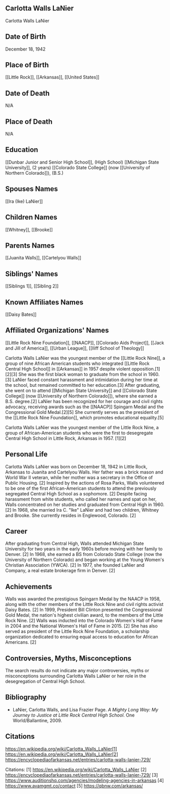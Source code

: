 ## Carlotta Walls LaNier
Carlotta Walls LaNier

## Date of Birth
December 18, 1942

## Place of Birth
[[Little Rock]], [[Arkansas]], [[United States]]

## Date of Death
N/A

## Place of Death
N/A

## Education
[[Dunbar Junior and Senior High School]], (High School)
[[Michigan State University]], (2 years)
[[Colorado State College]] (now [[University of Northern Colorado]]), (B.S.)

## Spouses Names
[[Ira (Ike) LaNier]]

## Children Names
[[Whitney]], [[Brooke]]

## Parents Names
[[Juanita Walls]], [[Cartelyou Walls]]

## Siblings' Names
[[Siblings 1]], [[Sibling 2]]

## Known Affiliates Names
[[Daisy Bates]]

## Affiliated Organizations' Names
[[Little Rock Nine Foundation]], [[NAACP]], [[Colorado Aids Project]], [[Jack and Jill of America]], [[Urban League]], [[Iliff School of Theology]]

Carlotta Walls LaNier was the youngest member of the [[Little Rock Nine]], a group of nine African American students who integrated [[Little Rock Central High School]] in [[Arkansas]] in 1957 despite violent opposition.[1][2][3] She was the first black woman to graduate from the school in 1960.[3] LaNier faced constant harassment and intimidation during her time at the school, but remained committed to her education.[3] After graduating, she went on to attend [[Michigan State University]] and [[Colorado State College]] (now [[University of Northern Colorado]]), where she earned a B.S. degree.[2] LaNier has been recognized for her courage and civil rights advocacy, receiving awards such as the [[NAACP]] Spingarn Medal and the Congressional Gold Medal.[2][5] She currently serves as the president of the [[Little Rock Nine Foundation]], which promotes educational equality.[5]

Carlotta Walls LaNier was the youngest member of the Little Rock Nine, a group of African-American students who were the first to desegregate Central High School in Little Rock, Arkansas in 1957. [1][2]

## Personal Life
Carlotta Walls LaNier was born on December 18, 1942 in Little Rock, Arkansas to Juanita and Cartelyou Walls. Her father was a brick mason and World War II veteran, while her mother was a secretary in the Office of Public Housing. [2] Inspired by the actions of Rosa Parks, Walls volunteered to be one of the first African-American students to attend the previously segregated Central High School as a sophomore. [2] Despite facing harassment from white students, who called her names and spat on her, Walls concentrated on her studies and graduated from Central High in 1960. [2] In 1968, she married Ira C. "Ike" LaNier and had two children, Whitney and Brooke. She currently resides in Englewood, Colorado. [2]

## Career
After graduating from Central High, Walls attended Michigan State University for two years in the early 1960s before moving with her family to Denver. [2] In 1968, she earned a BS from Colorado State College (now the University of Northern Colorado) and began working at the Young Women's Christian Association (YWCA). [2] In 1977, she founded LaNier and Company, a real estate brokerage firm in Denver. [2]

## Achievements
Walls was awarded the prestigious Spingarn Medal by the NAACP in 1958, along with the other members of the Little Rock Nine and civil rights activist Daisy Bates. [2] In 1999, President Bill Clinton presented the Congressional Gold Medal, the nation's highest civilian award, to the members of the Little Rock Nine. [2] Walls was inducted into the Colorado Women's Hall of Fame in 2004 and the National Women's Hall of Fame in 2015. [2] She has also served as president of the Little Rock Nine Foundation, a scholarship organization dedicated to ensuring equal access to education for African Americans. [2]

## Controversies, Myths, Misconceptions
The search results do not indicate any major controversies, myths or misconceptions surrounding Carlotta Walls LaNier or her role in the desegregation of Central High School.

## Bibliography
- LaNier, Carlotta Walls, and Lisa Frazier Page. *A Mighty Long Way: My Journey to Justice at Little Rock Central High School*. One World/Ballantine, 2009.

## Citations 
https://en.wikipedia.org/wiki/Carlotta_Walls_LaNier[1] https://en.wikipedia.org/wiki/Carlotta_Walls_LaNier[2] https://encyclopediaofarkansas.net/entries/carlotta-walls-lanier-729/

Citations:
[1] https://en.wikipedia.org/wiki/Carlotta_Walls_LaNier
[2] https://encyclopediaofarkansas.net/entries/carlotta-walls-lanier-729/
[3] https://www.auditionshq.com/agencies/modeling-agencies-in-arkansas
[4] https://www.avamgmt.co/contact
[5] https://qbnw.com/arkansas/